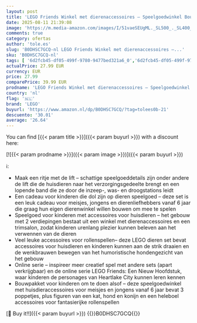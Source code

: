 ```yaml
---
layout: post
title: 'LEGO Friends Winkel met dierenaccessoires – Speelgoedwinkel Bouwpakket voor Kinderen – Incl. Dieren Figuren van Kat  Hond en Konijn – Speelgoed voor 6 jaar en Ouder – Cadeau voor Meisjes – 42650'
date: 2025-08-11 21:39:08
image: 'https://m.media-amazon.com/images/I/51vaeSEUgML._SL500_._SL400_.jpg'
comments: true
category: ofertas
author: 'tole.es'
slug: 'B0DHSC7GCQ-nl LEGO Friends Winkel met dierenaccessoires –...'
sku: 'B0DHSC7GCQ-nl'
tags: [ '6d2fcb45-df05-499f-9780-9477bed321a6_0','6d2fcb45-df05-499f-9780-9477bed321a6_501','Arborist Merchandising Root','Bouw- & constructiespeelgoed','Creatieve spellen','Educatief speelgoed','Self Service','Special Features Stores','Speelgoed & spellen','Speelgoedbouwsets','lego','🇳🇱', ]
actualPrice: 27.99 EUR
currency: EUR
price: 27.99
comparePrice: 39.99 EUR
prodname: 'LEGO Friends Winkel met dierenaccessoires – Speelgoedwinkel Bouwpakket voor Kinderen – Incl. Dieren Figuren van Kat  Hond en Konijn – Speelgoed voor 6 jaar en Ouder – Cadeau voor Meisjes – 42650'
country: 'nl'
flag: '🇳🇱'
brand: 'LEGO'
buyurl: 'https://www.amazon.nl/dp/B0DHSC7GCQ/?tag=tolees0b-21'
descuento: '30.01'
average: '26.64'
---
```


You can find [{{< param title >}}]({{< param buyurl >}}) with a discount here:

[![{{< param prodname >}}]({{< param image >}})]({{< param buyurl >}})

ℹ️:

- Maak een ritje met de lift – schattige speelgoeddetails zijn onder andere de lift die de huisdieren naar het verzorgingsgedeelte brengt en een lopende band die ze door de inzeep-, was- en droogstations leidt
- Een cadeau voor kinderen die dol zijn op dieren speelgoed – deze set is een leuk cadeau voor meisjes, jongens en dierenliefhebbers vanaf 6 jaar die graag hun eigen dierenwinkel willen bouwen om mee te spelen
- Speelgoed voor kinderen met accessoires voor huisdieren – het gebouw met 2 verdiepingen bestaat uit een winkel met dierenaccessoires en een trimsalon, zodat kinderen urenlang plezier kunnen beleven aan het verwennen van de dieren
- Veel leuke accessoires voor rollenspellen– deze LEGO dieren set bevat accessoires voor huisdieren en kinderen kunnen aan de strik draaien en de wenkbrauwen bewegen van het humoristische hondengezicht van het gebouw
- Online serie – inspireer meer creatief spel met andere sets (apart verkrijgbaar) en de online serie LEGO Friends: Een Nieuw Hoofdstuk, waar kinderen de personages van Heartlake City kunnen leren kennen
- Bouwpakket voor kinderen om te doen alsof – deze speelgoedwinkel met huisdieraccessoires voor meisjes en jongens vanaf 6 jaar bevat 3 poppetjes, plus figuren van een kat, hond en konijn en een heleboel accessoires voor fantasierijke rollenspellen

[🛒 Buy it!!]({{< param buyurl >}})
{{<world>}}B0DHSC7GCQ{{</world>}}
